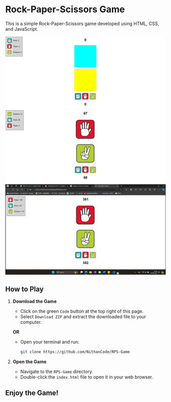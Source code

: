 # Rock-Paper-Scissors Game

This is a simple Rock-Paper-Scissors game developed using HTML, CSS, and JavaScript.

![Rock-Paper-Scissors Game Screenshot 1](https://github.com/NithanCode/RPS-Game/blob/main/RPS%20Ex1.png)
![Rock-Paper-Scissors Game Screenshot 2](https://github.com/NithanCode/RPS-Game/blob/main/RPS%20Ex2.png)
![Rock-Paper-Scissors Game Screenshot 3](https://github.com/NithanCode/RPS-Game/blob/main/RPS%20days.png)

## How to Play

1. **Download the Game**
   - Click on the green `Code` button at the top right of this page.
   - Select `Download ZIP` and extract the downloaded file to your computer.

   **OR**

   - Open your terminal and run:
     ```bash
     git clone https://github.com/NithanCode/RPS-Game
     ```

2. **Open the Game**
   - Navigate to the `RPS-Game` directory.
   - Double-click the `index.html` file to open it in your web browser.

## Enjoy the Game!
